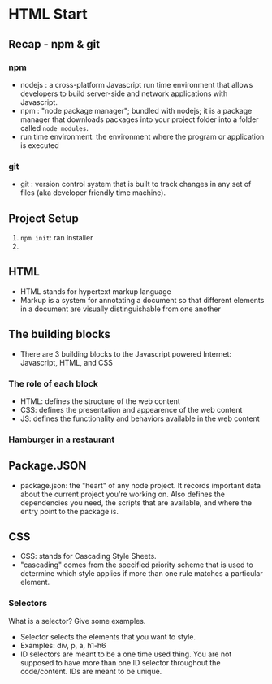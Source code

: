 # HTML Start

## Recap - npm & git

### npm

- nodejs : a cross-platform Javascript run time environment that allows developers to build server-side and network applications with Javascript.
- npm : "node package manager"; bundled with nodejs; it is a package manager that downloads packages into your project folder into a folder called `node_modules`.
- run time environment: the environment where the program or application is executed

### git

- git : version control system that is built to track changes in any set of files (aka developer friendly time machine).

## Project Setup

1. `npm init`: ran installer
2.

## HTML

- HTML stands for hypertext markup language
- Markup is a system for annotating a document so that different elements in a document are visually distinguishable from one another

## The building blocks

- There are 3 building blocks to the Javascript powered Internet: Javascript, HTML, and CSS

### The role of each block

- HTML: defines the structure of the web content
- CSS: defines the presentation and appearence of the web content
- JS: defines the functionality and behaviors available in the web content

### Hamburger in a restaurant

## Package.JSON

- package.json: the "heart" of any node project. It records important data about the current project you're working on. Also defines the dependencies you need, the scripts that are available, and where the entry point to the package is.

## CSS

- CSS: stands for Cascading Style Sheets.
- "cascading" comes from the specified priority scheme that is used to determine which style applies if more than one rule matches a particular element.

### Selectors

What is a selector? Give some examples.

- Selector selects the elements that you want to style.
- Examples: div, p, a, h1-h6
- ID selectors are meant to be a one time used thing. You are not supposed to have more than one ID selector throughout the code/content. IDs are meant to be unique.
